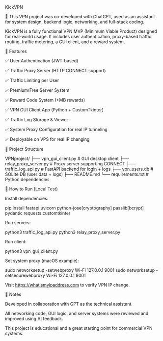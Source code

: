 KickVPN

🧠 This VPN project was co-developed with ChatGPT, used as an assistant for system design, backend logic, networking, and full-stack coding.

KickVPN is a fully functional VPN MVP (Minimum Viable Product) designed for real-world usage. It includes user authentication, proxy-based traffic routing, traffic metering, a GUI client, and a reward system.

🚀 Features

✅ User Authentication (JWT-based)

✅ Traffic Proxy Server (HTTP CONNECT support)

✅ Traffic Limiting per User

✅ Premium/Free Server System

✅ Reward Code System (+MB rewards)

✅ VPN GUI Client App (Python + CustomTkinter)

✅ Traffic Log Storage & Viewer

✅ System Proxy Configuration for real IP tunneling

✅ Deployable on VPS for real IP changing

📂 Project Structure

VPNproject/
├── vpn_gui_client.py          # GUI desktop client
├── relay_proxy_server.py      # Proxy server supporting CONNECT
├── traffic_log_api.py         # FastAPI backend for login + logs
├── vpn_users.db               # SQLite DB (user data + logs)
├── README.md
└── requirements.txt           # Python dependencies

🧪 How to Run (Local Test)

Install dependencies:

pip install fastapi uvicorn python-jose[cryptography] passlib[bcrypt] pydantic requests customtkinter

Run servers:

python3 traffic_log_api.py
python3 relay_proxy_server.py

Run client:

python3 vpn_gui_client.py

Set system proxy (macOS example):

sudo networksetup -setwebproxy Wi-Fi 127.0.0.1 9001
sudo networksetup -setsecurewebproxy Wi-Fi 127.0.0.1 9001

Visit https://whatismyipaddress.com to verify VPN IP change.

📌 Notes

Developed in collaboration with GPT as the technical assistant.

All networking code, GUI logic, and server systems were reviewed and improved using AI feedback.

This project is educational and a great starting point for commercial VPN systems.
